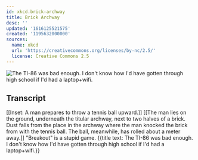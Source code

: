 ```yaml
---
id: xkcd.brick-archway
title: Brick Archway
desc: ''
updated: '1616125521575'
created: '1195632000000'
sources:
  name: xkcd
  url: 'https://creativecommons.org/licenses/by-nc/2.5/'
  license: Creative Commons 2.5
---
```

![The TI-86 was bad enough.  I don't know how I'd have gotten through high school if I'd had a laptop+wifi.](https://imgs.xkcd.com/comics/brick_archway.png)

## Transcript
[[Inset: A man prepares to throw a tennis ball upward.]]
[[The man lies on the ground, underneath the titular archway, next to two halves of a brick. Dust falls from the place in the archway where the man knocked the brick from with the tennis ball. The ball, meanwhile, has rolled about a meter away.]]
"Breakout" is a stupid game.
{{title text: The TI-86 was bad enough.  I don't know how I'd have gotten through high school if I'd had a laptop+wifi.}}
